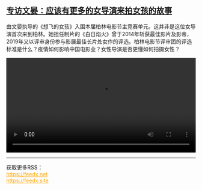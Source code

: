 <!--1740332822000-->
[专访文晏：应该有更多的女导演来拍女孩的故事](https://www.dw.com/zh/%E4%B8%93%E8%AE%BF%E6%96%87%E6%99%8F%EF%BC%9A%E5%BA%94%E8%AF%A5%E6%9C%89%E6%9B%B4%E5%A4%9A%E7%9A%84%E5%A5%B3%E5%AF%BC%E6%BC%94%E6%9D%A5%E6%8B%8D%E5%A5%B3%E5%AD%A9%E7%9A%84%E6%95%85%E4%BA%8B/a-71694598)
------

<p>由文晏执导的《想飞的女孩》入围本届柏林电影节主竞赛单元。这并非是这位女导演首次来到柏林。她担任制片的《白日焰火》曾于2014年斩获最佳影片及影帝，2019年又以评审身份参与影展最佳长片处女作的评选。柏林电影节评审团的评选标准是什么？疫情如何影响中国电影业？女性导演是否更懂如何拍摄女性？</small></p><video src="https://tvdownloaddw-a.akamaihd.net/Events/mp4/vdt_zh/2025/dwvgchi250221_interviewwen_01icw_AVC_1280x720.mp4" controls style="width:100%"></video><br><hr><div>获取更多RSS：<br><a href="https://feedx.net" style="color:orange" target="_blank">https://feedx.net</a> <br><a href="https://feedx.site" style="color:orange" target="_blank">https://feedx.site</a><br></div>
